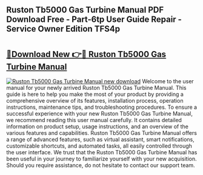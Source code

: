 ## Ruston Tb5000 Gas Turbine Manual PDF Download Free - Part-6tp User Guide Repair - Service Owner Edition TFS4p

# <h2><a href="http://bc70435.oget.top/?id=Ruston+Tb5000+Gas+Turbine+Manual">🔗Download New 👉🔴 Ruston Tb5000 Gas Turbine Manual</a></h2>

[![Ruston Tb5000 Gas Turbine Manual new download](https://i.imgur.com/5g1atiW.png)](http://bc70435.oget.top/?id=Ruston+Tb5000+Gas+Turbine+Manual)
Welcome to the user manual for your newly arrived Ruston Tb5000 Gas Turbine Manual. This guide is here to help you make the most of your product by providing a comprehensive overview of its features, installation process, operation instructions, maintenance tips, and troubleshooting procedures. To ensure a successful experience with your new Ruston Tb5000 Gas Turbine Manual, we recommend reading this user manual carefully. It contains detailed information on product setup, usage instructions, and an overview of the various features and capabilities. Ruston Tb5000 Gas Turbine Manual offers a range of advanced features, such as virtual assistant, smart notifications, customizable shortcuts, and automated tasks, all easily controlled through the user interface. We trust that the Ruston Tb5000 Gas Turbine Manual has been useful in your journey to familiarize yourself with your new acquisition. Should you require assistance, do not hesitate to contact our support team.
